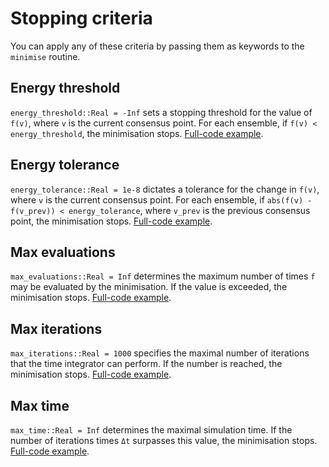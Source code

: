 # Stopping criteria

You can apply any of these criteria by passing them as keywords to the `minimise` routine.


## Energy threshold

`energy_threshold::Real = -Inf` sets a stopping threshold for the value of `f(v)`, where `v` is the current consensus point. For each ensemble, if `f(v) < energy_threshold`, the minimisation stops. [Full-code example](https://github.com/PdIPS/CBX.jl/blob/main/examples/basic_usage/energy_threshold.jl).


## Energy tolerance

`energy_tolerance::Real = 1e-8` dictates a tolerance for the change in `f(v)`, where `v` is the current consensus point. For each ensemble, if `abs(f(v) - f(v_prev)) < energy_tolerance`, where `v_prev` is the previous consensus point, the minimisation stops. [Full-code example](https://github.com/PdIPS/CBX.jl/blob/main/examples/basic_usage/energy_tolerance.jl).


## Max evaluations

`max_evaluations::Real = Inf` determines the maximum number of times `f` may be evaluated by the minimisation. If the value is exceeded, the minimisation stops. [Full-code example](https://github.com/PdIPS/CBX.jl/blob/main/examples/basic_usage/max_evaluations.jl).


## Max iterations

`max_iterations::Real = 1000` specifies the maximal number of iterations that the time integrator can perform. If the number is reached, the minimisation stops. [Full-code example](https://github.com/PdIPS/CBX.jl/blob/main/examples/basic_usage/max_iterations.jl).


## Max time

`max_time::Real = Inf` determines the maximal simulation time. If the number of iterations times `Δt` surpasses this value, the minimisation stops. [Full-code example](https://github.com/PdIPS/CBX.jl/blob/main/examples/basic_usage/max_time.jl).

